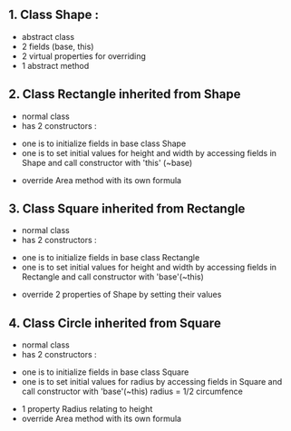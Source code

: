 ## 1. Class Shape :
- abstract class
- 2 fields (base, this)
- 2 virtual properties for overriding
- 1 abstract method

## 2. Class Rectangle inherited from Shape
- normal class
- has 2 constructors : 
 + one is to initialize fields in base class Shape
 + one is to set initial values for height and width by accessing fields in Shape and call constructor with 'this' (~base)
- override Area method with its own formula

## 3. Class Square inherited from Rectangle
- normal class
- has 2 constructors : 
 + one is to initialize fields in base class Rectangle
 + one is to set initial values for height and width by accessing fields in Rectangle and call constructor with 'base'(~this)
- override 2 properties of Shape by setting their values

## 4. Class Circle inherited from Square
- normal class
- has 2 constructors : 
 + one is to initialize fields in base class Square
 + one is to set initial values for radius by accessing fields in Square and call constructor with 'base'(~this) radius = 1/2 circumfence
- 1 property Radius relating to height
- override Area method with its own formula


